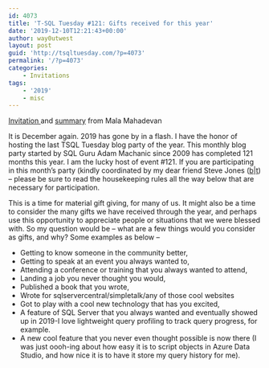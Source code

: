 ```yaml
---
id: 4073
title: 'T-SQL Tuesday #121: Gifts received for this year'
date: '2019-12-10T12:21:43+00:00'
author: way0utwest
layout: post
guid: 'http://tsqltuesday.com/?p=4073'
permalink: '/?p=4073'
categories:
    - Invitations
tags:
    - '2019'
    - misc
---
```


[Invitation ](https://curiousaboutdata.com/2019/12/03/tsql-tuesday-121-gifts-received-for-this-year/)and [summary](https://curiousaboutdata.com/2019/12/12/t-sql-tuesday-121-gifts-received-summary/) from Mala Mahadevan

It is December again. 2019 has gone by in a flash. I have the honor of hosting the last TSQL Tuesday blog party of the year. This monthly blog party started by SQL Guru Adam Machanic since 2009 has completed 121 months this year. I am the lucky host of event #121. If you are participating in this month’s party (kindly coordinated by my dear friend Steve Jones ([b](https://voiceofthedba.com/)|[t](https://twitter.com/way0utwest)) – please be sure to read the housekeeping rules all the way below that are necessary for participation.

This is a time for material gift giving, for many of us. It might also be a time to consider the many gifts we have received through the year, and perhaps use this opportunity to appreciate people or situations that we were blessed with. So my question would be – what are a few things would you consider as gifts, and why? Some examples as below –

- Getting to know someone in the community better,
- Getting to speak at an event you always wanted to,
- Attending a conference or training that you always wanted to attend,
- Landing a job you never thought you would,
- Published a book that you wrote,
- Wrote for sqlservercentral/simpletalk/any of those cool websites
- Got to play with a cool new technology that has you excited,
- A feature of SQL Server that you always wanted and eventually showed up in 2019-I love lightweight query profiling to track query progress, for example.
- A new cool feature that you never even thought possible is now there (I was just oooh-ing about how easy it is to script objects in Azure Data Studio, and how nice it is to have it store my query history for me).